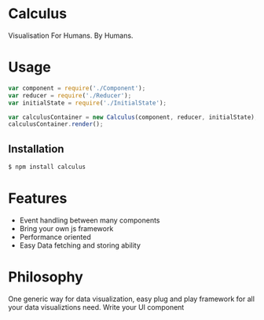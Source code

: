 # Calculus
Visualisation For Humans. By Humans.

# Usage
```js
var component = require('./Component');
var reducer = require('./Reducer');
var initialState = require('./InitialState');

var calculusContainer = new Calculus(component, reducer, initialState);
calculusContainer.render();
```

## Installation

```bash
$ npm install calculus
```


# Features
- Event handling between many components
- Bring your own js framework
- Performance oriented
- Easy Data fetching and storing ability

# Philosophy
One generic way for data visualization, easy plug and play framework for all your data visualiztions need.
Write your UI component  
